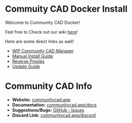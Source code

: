 # Commuity CAD Docker Install

Welcome to Community CAD Docker!

Feel free to Check out our wiki [here](https://github.com/CommunityCAD/docker-community-cad/wiki)!

Here are some direct links as well!
- [WIP Community CAD Manager](https://github.com/CommunityCAD/docker-community-cad/wiki/%5BWIP%5D-CommunityCAD-Manager)
- [Manual Install Guide](https://github.com/CommunityCAD/docker-community-cad/wiki/Manual-Install-Guide)
- [Reverse Proxies](https://github.com/CommunityCAD/docker-community-cad/wiki/Reverse-Proxies)
- [Update Guide](https://github.com/CommunityCAD/docker-community-cad/wiki/Update-Guide)

# Community CAD Info

- **Website:** [communitycad.app](https://communitycad.app)
- **Documentation:** [communitycad.app/docs](https://communitycad.app/docs)
- **Suggestions/Bugs:** [GitHub - Issues](https://github.com/CommunityCAD/CommunityCAD/issues/new/choose)
- **Discord Link:** [communitycad.app/discord](https://communitycad.app/discord)









